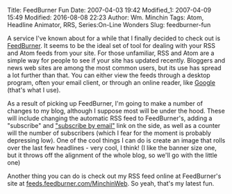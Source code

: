 Title: FeedBurner Fun
Date: 2007-04-03 19:42
Modified_1: 2007-04-09 15:49
Modified: 2016-08-08 22:23
Author: Wm. Minchin
Tags: Atom, Headline Animator, RRS, Series:On-Line Wonders
Slug: feedburner-fun

A service I've known about for a while that I finally decided to check
out is [FeedBurner](http://www.FeedBurner.com). It seems to be the ideal
set of tool for dealing with your RSS and Atom feeds from your site. For
those unfamiliar, RSS and Atom are a simple way for people to see if
your site has updated recently. Bloggers and news web sites are among
the most common users, but its use has spread a lot further than that.
You can either view the feeds through a desktop program, often your
email client, or through an online reader, like
[Google](http://reader.google.com) (that's what I use).

As a result of picking up FeedBurner, I'm going to make a number of
changes to my blog, although I suppose most will be under the hood.
These will include changing the automatic RSS feed to FeedBurner's,
adding a "subscribe" and ["subscribe by
email"](http://www.feedburner.com/fb/a/emailverifySubmit?feedId=824735)
link on the side, as well as a counter will the number of subscribers
(which I fear for the moment is probably depressing low). One of the
cool things I can do is create an image that rolls over the last few
headlines - very cool, I think! (I like the banner size one, but it
throws off the alignment of the whole blog, so we'll go with the little
one)

Another thing you can do is check out my RSS feed online at FeedBurner's
site at
[feeds.feedburner.com/MinchinWeb](http://feeds.feedburner.com/MinchinWeb).
So yeah, that's my latest fun.

<!-- (I like the 468x60 banner most, which now
sits at the bottom of each page [that might yet change], so I can't have
an image in the post as it will mess up the formating of my blog, so
look down or click below to get the code)

[↑ Grab the Minchin Web Headline
Animator](http://www.feedburner.com/fb/a/headlineanimator/install?id=824735)
-->
